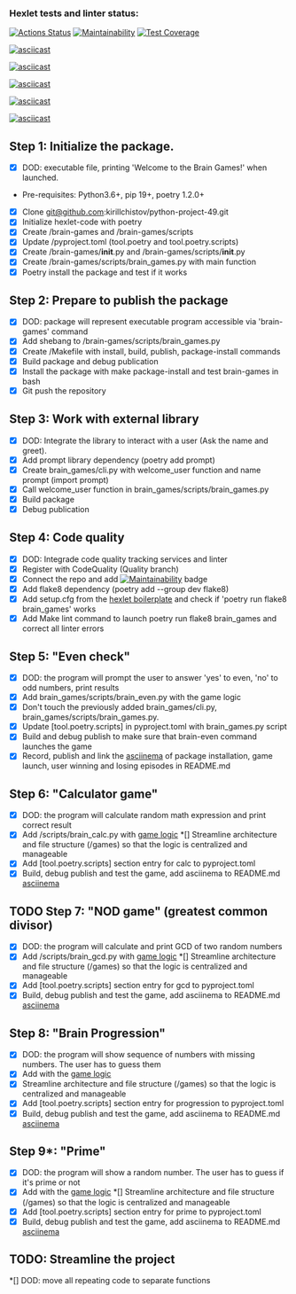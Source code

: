 ### Hexlet tests and linter status:
[![Actions Status](https://github.com/kirillchistov/python-project-49/actions/workflows/hexlet-check.yml/badge.svg)](https://github.com/kirillchistov/python-project-49/actions)
[![Maintainability](https://api.codeclimate.com/v1/badges/d922981a966fe718675c/maintainability)](https://codeclimate.com/github/kirillchistov/python-project-49/maintainability)
[![Test Coverage](https://api.codeclimate.com/v1/badges/d922981a966fe718675c/test_coverage)](https://codeclimate.com/github/kirillchistov/python-project-49/test_coverage)

[![asciicast](https://asciinema.org/a/IFei1plp3YOf1V7D1XAhq2Ztm.svg)](https://asciinema.org/a/IFei1plp3YOf1V7D1XAhq2Ztm)

[![asciicast](https://asciinema.org/a/tlFjvkcB4DDTVMcy0EO3satOU.svg)](https://asciinema.org/a/tlFjvkcB4DDTVMcy0EO3satOU)

[![asciicast](https://asciinema.org/a/CncHybP2ROvOMYz316ztqrnTo.svg)](https://asciinema.org/a/CncHybP2ROvOMYz316ztqrnTo)

[![asciicast](https://asciinema.org/a/ISpMbFYNaprK6sw0QqO4WRYxS.svg)](https://asciinema.org/a/ISpMbFYNaprK6sw0QqO4WRYxS)

[![asciicast](https://asciinema.org/a/4MakelJDELwQWNESNtDj7NHFt.svg)](https://asciinema.org/a/4MakelJDELwQWNESNtDj7NHFt)

## Step 1: Initialize the package. 
*[x] DOD: executable file, printing 'Welcome to the Brain Games!' when launched.
- Pre-requisites: Python3.6+, pip 19+, poetry 1.2.0+
*[x] Clone git@github.com:kirillchistov/python-project-49.git
*[x] Initialize hexlet-code with poetry
*[x] Create /brain-games and /brain-games/scripts
*[x] Update /pyproject.toml (tool.poetry and tool.poetry.scripts)
*[x] Create /brain-games/__init__.py and /brain-games/scripts/__init__.py
*[x] Create /brain-games/scripts/brain_games.py with main function
*[x] Poetry install the package and test if it works

## Step 2: Prepare to publish the package
*[x] DOD: package will represent executable program accessible via 'brain-games' command
*[x] Add shebang to /brain-games/scripts/brain_games.py
*[x] Create /Makefile with install, build, publish, package-install commands
*[x] Build package and debug publication
*[x] Install the package with make package-install and test brain-games in bash
*[x] Git push the repository

## Step 3: Work with external library
*[x] DOD: Integrate the library to interact with a user (Ask the name and greet).
*[x] Add prompt library dependency (poetry add prompt)
*[x] Create brain_games/cli.py with welcome_user function and name prompt (import prompt)
*[x] Call welcome_user function in brain_games/scripts/brain_games.py
*[x] Build package
*[x] Debug publication

## Step 4: Code quality
*[x] DOD: Integrade code quality tracking services and linter
*[x] Register with CodeQuality (Quality branch)
*[x] Connect the repo and add [![Maintainability](https://api.codeclimate.com/v1/badges/d922981a966fe718675c/maintainability)](https://codeclimate.com/github/kirillchistov/python-project-49/maintainability) badge
*[x] Add flake8 dependency (poetry add --group dev flake8)
*[x] Add setup.cfg from the [hexlet boilerplate](https://github.com/hexlet-boilerplates/python-package/blob/main/setup.cfg) and check if 'poetry run flake8 brain_games' works
*[x] Add Make lint command to launch poetry run flake8 brain_games and correct all linter errors

## Step 5: "Even check"
*[x] DOD: the program will prompt the user to answer 'yes' to even, 'no' to odd numbers, print results
*[x] Add brain_games/scripts/brain_even.py with the game logic
*[x] Don't touch the previously added brain_games/cli.py, brain_games/scripts/brain_games.py.
*[x] Update [tool.poetry.scripts] in pyproject.toml with brain_games.py script
*[x] Build and debug publish to make sure that brain-even command launches the game
*[x] Record, publish and link the [asciinema](https://asciinema.org/a/IFei1plp3YOf1V7D1XAhq2Ztm) of package installation, game launch, user winning and losing episodes in README.md

## Step 6: "Calculator game"
*[x] DOD: the program will calculate random math expression and print correct result
*[x] Add /scripts/brain_calc.py with [game logic](https://ru.hexlet.io/projects/49/members/36039?step=6)
*[] Streamline architecture and file structure (/games) so that the logic is centralized and manageable
*[x] Add [tool.poetry.scripts] section entry for calc to pyproject.toml
*[x] Build, debug publish and test the game, add asciinema to README.md
[asciinema](https://asciinema.org/a/tlFjvkcB4DDTVMcy0EO3satOU)

## TODO Step 7: "NOD game" (greatest common divisor)
*[x] DOD: the program will calculate and print GCD of two random numbers
*[x] Add /scripts/brain_gcd.py with [game logic](https://ru.hexlet.io/projects/49/members/36039?step=7)
*[] Streamline architecture and file structure (/games) so that the logic is centralized and manageable
*[x] Add [tool.poetry.scripts] section entry for gcd to pyproject.toml
*[x] Build, debug publish and test the game, add asciinema to README.md
[asciinema](https://asciinema.org/a/ISpMbFYNaprK6sw0QqO4WRYxS)

## Step 8: "Brain Progression"
*[x] DOD: the program will show sequence of numbers with missing numbers. The user has to guess them
*[x] Add with the [game logic](https://ru.hexlet.io/projects/49/members/36039?step=8)
*[x] Streamline architecture and file structure (/games) so that the logic is centralized and manageable
*[x] Add [tool.poetry.scripts] section entry for progression to pyproject.toml
*[x] Build, debug publish and test the game, add asciinema to README.md
[asciinema](https://asciinema.org/a/CncHybP2ROvOMYz316ztqrnTo)

## Step 9*: "Prime"
*[x] DOD: the program will show a random number. The user has to guess if it's prime or not
*[x] Add with the [game logic](https://ru.hexlet.io/projects/49/members/36039?step=9)
*[] Streamline architecture and file structure (/games) so that the logic is centralized and manageable
*[x] Add [tool.poetry.scripts] section entry for prime to pyproject.toml
*[x] Build, debug publish and test the game, add asciinema to README.md
[asciinema](https://asciinema.org/a/4MakelJDELwQWNESNtDj7NHFt)

## TODO: Streamline the project
*[] DOD: move all repeating code to separate functions